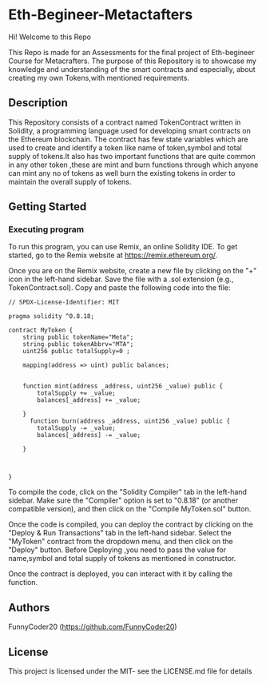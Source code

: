 # Eth-Begineer-Metactafters

Hi! Welcome to this Repo

This Repo is made  for an Assessments for the final project of Eth-begineer Course for Metacrafters. The purpose of this Repository is to showcase  my knowledge and understanding of the smart contracts and especially, about creating my own Tokens,with mentioned requirements.

## Description

This Repository consists of a contract named TokenContract written in Solidity, a programming language used for developing smart contracts on the Ethereum blockchain. The contract has few state variables which are used to create and identify a token like name of token,symbol and total supply of tokens.It also has two important functions that are quite common in any other token  ,these are mint and burn functions through which anyone can mint any no of tokens as well burn the existing tokens in order to maintain the overall supply of tokens.

## Getting Started

### Executing program

To run this program, you can use Remix, an online Solidity IDE. To get started, go to the Remix website at https://remix.ethereum.org/.

Once you are on the Remix website, create a new file by clicking on the "+" icon in the left-hand sidebar. Save the file with a .sol extension (e.g., TokenContract.sol). Copy and paste the following code into the file:

```solidity
// SPDX-License-Identifier: MIT

pragma solidity ^0.8.18;

contract MyToken {
    string public tokenName="Meta"; 
    string public tokenAbbrv="MTA"; 
    uint256 public totalSupply=0 ; 
    
    mapping(address => uint) public balances; 

   
    function mint(address _address, uint256 _value) public {
        totalSupply += _value;
        balances[_address] += _value;
        
    }
      function burn(address _address, uint256 _value) public {
        totalSupply -= _value;
        balances[_address] -= _value;
        
    }


   
}

```

To compile the code, click on the "Solidity Compiler" tab in the left-hand sidebar. Make sure the "Compiler" option is set to "0.8.18" (or another compatible version), and then click on the "Compile MyToken.sol" button.

Once the code is compiled, you can deploy the contract by clicking on the "Deploy & Run Transactions" tab in the left-hand sidebar. Select the "MyToken" contract from the dropdown menu, and then click on the "Deploy" button.
Before Deploying ,you need to pass the value for name,symbol and total supply of tokens as mentioned in constructor.

Once the contract is deployed, you can interact with it by calling the  function. 
## Authors

FunnyCoder20 
(https://github.com/FunnyCoder20)


## License

This project is licensed under the MIT- see the LICENSE.md file for details

